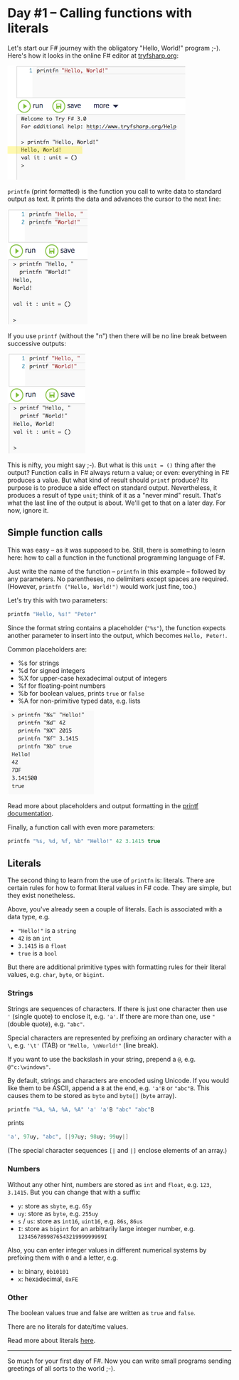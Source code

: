 # Day #1 – Calling functions with literals
Let's start our F# journey with the obligatory "Hello, World!" program ;-). Here's how it looks in the online F# editor at [tryfsharp.org](http://www.tryfsharp.org/Create):

![](images/w01d01a.png)

`printfn` (print formatted) is the function you call to write data to standard output as text. It prints the data and advances the cursor to the next line:

![](images/w01d01b.png)

If you use `printf` (without the "n") then there will be no line break between successive outputs:

![](images/w01d01c.png)

This is nifty, you might say ;-). But what is this `unit = ()` thing after the output? Function calls in F# always return a value; or even: everything in F# produces a value. But what kind of result should `printf` produce? Its purpose is to produce a side effect on standard output. Nevertheless, it produces a result of type `unit`; think of it as a "never mind" result. That's what the last line of the output is about. We'll get to that on a later day. For now, ignore it.

## Simple function calls
This was easy – as it was supposed to be. Still, there is something to learn here: how to call a function in the functional programming language of F#.

Just write the name of the function – `printfn` in this example – followed by any parameters. No parentheses, no delimiters except spaces are required. (However, `printfn ("Hello, World!")` would work just fine, too.)

Let's try this with two parameters:

```fsharp
printfn "Hello, %s!" "Peter"
```

Since the format string contains a placeholder (`"%s"`), the function expects another parameter to insert into the output, which becomes `Hello, Peter!`.

Common placeholders are:

* %s for strings
* %d for signed integers
* %X for upper-case hexadecimal output of integers
* %f for floating-point numbers
* %b for boolean values, prints `true` or `false`
* %A for non-primitive typed data, e.g. lists

![](images/w01d01d.png)

Read more about placeholders and output formatting in the [printf documentation](https://msdn.microsoft.com/en-us/library/ee370560.aspx).

Finally, a function call with even more parameters:

```fsharp
printfn "%s, %d, %f, %b" "Hello!" 42 3.1415 true
```

## Literals
The second thing to learn from the use of `printfn` is: literals. There are certain rules for how to format literal values in F# code. They are simple, but they exist nonetheless.

Above, you've already seen a couple of literals. Each is associated with a data type, e.g.

* `"Hello!"` is a `string`
* `42` is an `int`
* `3.1415` is a `float`
* `true` is a `bool`

But there are additional primitive types with formatting rules for their literal values, e.g. `char`, `byte`, or `bigint`.

### Strings
Strings are sequences of characters. If there is just one character then use `'` (single quote) to enclose it, e.g. `'a'`. If there are more than one, use `"` (double quote), e.g. `"abc"`.

Special characters are represented by prefixing an ordinary character with a `\`, e.g. `'\t'` (TAB) or `"Hello, \nWorld!"` (line break).

If you want to use the backslash in your string, prepend a `@`, e.g. `@"c:\windows"`.

By default, strings and characters are encoded using Unicode. If you would like them to be ASCII, append a `B` at the end, e.g. `'a'B` or `"abc"B`. This causes them to be stored as `byte` and `byte[]` (`byte` array).

```fsharp
printfn "%A, %A, %A, %A" 'a' 'a'B "abc" "abc"B
```

prints

```fsharp
'a', 97uy, "abc", [|97uy; 98uy; 99uy|]
```

(The special character sequences `[|` and `|]` enclose elements of an array.)

### Numbers
Without any other hint, numbers are stored as `int` and `float`, e.g. `123`, `3.1415`. But you can change that with a suffix:

* `y`: store as `sbyte`, e.g. `65y`
* `uy`: store as `byte`, e.g. `255uy`
* `s` / `us`: store as `int16`, `uint16`, e.g. `86s`, `86us`
* `I`: store as `bigint` for an arbitrarily large integer number, e.g. `123456789987654321999999999I`

Also, you can enter integer values in different numerical systems by prefixing them with `0` and a letter, e.g.

* `b`: binary, `0b10101`
* `x`: hexadecimal, `0xFE`

### Other
The boolean values true and false are written as `true` and `false`.

There are no literals for date/time values.

Read more about literals [here](https://msdn.microsoft.com/en-us/library/vstudio/dd233193%28v=vs.100%29.aspx).

***

So much for your first day of F#. Now you can write small programs sending greetings of all sorts to the world ;-).
